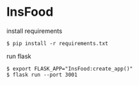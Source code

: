 # InsFood

install requirements
```
$ pip install -r requirements.txt
```

run flask
```
$ export FLASK_APP="InsFood:create_app()"
$ flask run --port 3001
```
